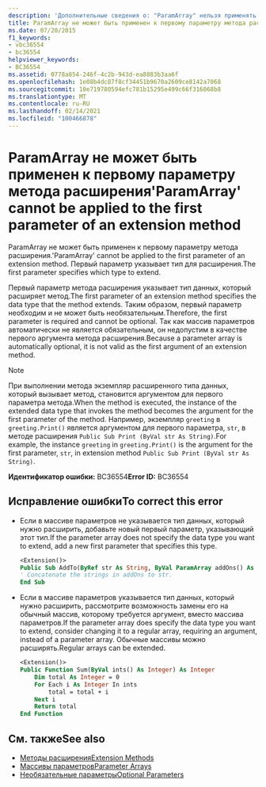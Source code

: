```yaml
---
description: 'Дополнительные сведения о: "ParamArray" нельзя применять к первому параметру метода расширения'
title: ParamArray не может быть применен к первому параметру метода расширения
ms.date: 07/20/2015
f1_keywords:
- vbc36554
- bc36554
helpviewer_keywords:
- BC36554
ms.assetid: 0778a854-246f-4c2b-943d-ea8883b3aa6f
ms.openlocfilehash: 1e08b4dc87f8cf34451b9670a2609ce8142a7068
ms.sourcegitcommit: 10e719780594efc781b15295e499c66f316068b8
ms.translationtype: MT
ms.contentlocale: ru-RU
ms.lasthandoff: 02/14/2021
ms.locfileid: "100466878"
---
```

# <a name="paramarray-cannot-be-applied-to-the-first-parameter-of-an-extension-method"></a><span data-ttu-id="8666e-103">ParamArray не может быть применен к первому параметру метода расширения</span><span class="sxs-lookup"><span data-stu-id="8666e-103">'ParamArray' cannot be applied to the first parameter of an extension method</span></span>

<span data-ttu-id="8666e-104">ParamArray не может быть применен к первому параметру метода расширения.</span><span class="sxs-lookup"><span data-stu-id="8666e-104">'ParamArray' cannot be applied to the first parameter of an extension method.</span></span> <span data-ttu-id="8666e-105">Первый параметр указывает тип для расширения.</span><span class="sxs-lookup"><span data-stu-id="8666e-105">The first parameter specifies which type to extend.</span></span>

<span data-ttu-id="8666e-106">Первый параметр метода расширения указывает тип данных, который расширяет метод.</span><span class="sxs-lookup"><span data-stu-id="8666e-106">The first parameter of an extension method specifies the data type that the method extends.</span></span> <span data-ttu-id="8666e-107">Таким образом, первый параметр необходим и не может быть необязательным.</span><span class="sxs-lookup"><span data-stu-id="8666e-107">Therefore, the first parameter is required and cannot be optional.</span></span> <span data-ttu-id="8666e-108">Так как массив параметров автоматически не является обязательным, он недопустим в качестве первого аргумента метода расширения.</span><span class="sxs-lookup"><span data-stu-id="8666e-108">Because a parameter array is automatically optional, it is not valid as the first argument of an extension method.</span></span>

> [!NOTE]
> <span data-ttu-id="8666e-109">При выполнении метода экземпляр расширенного типа данных, который вызывает метод, становится аргументом для первого параметра метода.</span><span class="sxs-lookup"><span data-stu-id="8666e-109">When the method is executed, the instance of the extended data type that invokes the method becomes the argument for the first parameter of the method.</span></span> <span data-ttu-id="8666e-110">Например, экземпляр `greeting` в `greeting.Print()` является аргументом для первого параметра, `str`, в методе расширения `Public Sub Print (ByVal str As String)`.</span><span class="sxs-lookup"><span data-stu-id="8666e-110">For example, the instance `greeting` in `greeting.Print()` is the argument for the first parameter, `str`, in extension method `Public Sub Print (ByVal str As String)`.</span></span>

<span data-ttu-id="8666e-111">**Идентификатор ошибки:** BC36554</span><span class="sxs-lookup"><span data-stu-id="8666e-111">**Error ID:** BC36554</span></span>

## <a name="to-correct-this-error"></a><span data-ttu-id="8666e-112">Исправление ошибки</span><span class="sxs-lookup"><span data-stu-id="8666e-112">To correct this error</span></span>

- <span data-ttu-id="8666e-113">Если в массиве параметров не указывается тип данных, который нужно расширить, добавьте новый первый параметр, указывающий этот тип.</span><span class="sxs-lookup"><span data-stu-id="8666e-113">If the parameter array does not specify the data type you want to extend, add a new first parameter that specifies this type.</span></span>

  ```vb
  <Extension()>
  Public Sub AddTo(ByRef str As String, ByVal ParamArray addOns() As String)
  ' Concatenate the strings in addOns to str.
  End Sub
  ```

- <span data-ttu-id="8666e-114">Если в массиве параметров указывается тип данных, который нужно расширить, рассмотрите возможность замены его на обычный массив, которому требуется аргумент, вместо массива параметров.</span><span class="sxs-lookup"><span data-stu-id="8666e-114">If the parameter array does specify the data type you want to extend, consider changing it to a regular array, requiring an argument, instead of a parameter array.</span></span> <span data-ttu-id="8666e-115">Обычные массивы можно расширять.</span><span class="sxs-lookup"><span data-stu-id="8666e-115">Regular arrays can be extended.</span></span>

  ```vb
  <Extension()>
  Public Function Sum(ByVal ints() As Integer) As Integer
      Dim total As Integer = 0
      For Each i As Integer In ints
          total = total + i
      Next i
      Return total
  End Function
  ```

## <a name="see-also"></a><span data-ttu-id="8666e-116">См. также</span><span class="sxs-lookup"><span data-stu-id="8666e-116">See also</span></span>

- [<span data-ttu-id="8666e-117">Методы расширения</span><span class="sxs-lookup"><span data-stu-id="8666e-117">Extension Methods</span></span>](../programming-guide/language-features/procedures/extension-methods.md)
- [<span data-ttu-id="8666e-118">Массивы параметров</span><span class="sxs-lookup"><span data-stu-id="8666e-118">Parameter Arrays</span></span>](../programming-guide/language-features/procedures/parameter-arrays.md)
- [<span data-ttu-id="8666e-119">Необязательные параметры</span><span class="sxs-lookup"><span data-stu-id="8666e-119">Optional Parameters</span></span>](../programming-guide/language-features/procedures/optional-parameters.md)
